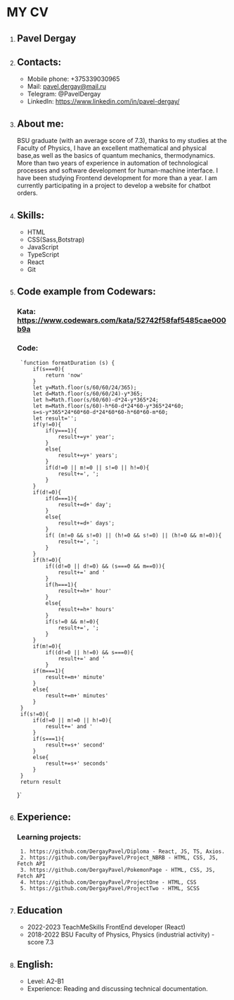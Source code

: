 # MY CV

1. ## Pavel Dergay

2. ## Contacts:
    * Mobile phone: +375339030965
    * Mail: pavel.dergay@mail.ru
    * Telegram: @PavelDergay
    * LinkedIn: https://www.linkedin.com/in/pavel-dergay/

3. ## About me: 
    BSU graduate (with an average score of 7.3), thanks to my studies at the Faculty of Physics, I have an excellent mathematical and physical base,as well as the basics of quantum mechanics, thermodynamics. More than two years of experience in automation of technological processes and software development for human-machine interface. I have been studying Frontend development for more than a year. I am currently participating in a project to develop a website for chatbot orders.

4. ## Skills:
    * HTML
    * CSS(Sass,Botstrap)
    * JavaScript
    * TypeScript
    * React
    * Git

5. ## Сode example from Сodewars:
    ### Kata: https://www.codewars.com/kata/52742f58faf5485cae000b9a
    ### Code:
        `function formatDuration (s) {
            if(s===0){
                return 'now'
            }
            let y=Math.floor(s/60/60/24/365);  
            let d=Math.floor(s/60/60/24)-y*365;  
            let h=Math.floor(s/60/60)-d*24-y*365*24;
            let m=Math.floor(s/60)-h*60-d*24*60-y*365*24*60;
            s=s-y*365*24*60*60-d*24*60*60-h*60*60-m*60;
            let result='';
            if(y!=0){
                if(y===1){
                    result+=y+' year';
                }
                else{
                    result+=y+' years';
                }
                if(d!=0 || m!=0 || s!=0 || h!=0){
                    result+=', ';
                }
            }
            if(d!=0){
                if(d===1){
                    result+=d+' day';
                }
                else{
                    result+=d+' days';
                }
                if( (m!=0 && s!=0) || (h!=0 && s!=0) || (h!=0 && m!=0)){
                    result+=', ';
                }
            }
            if(h!=0){
                if((d!=0 || d!=0) && (s===0 && m==0)){
                    result+=' and '
                }
                if(h===1){
                    result+=h+' hour'
                }
                else{
                    result+=h+' hours'
                }
                if(s!=0 && m!=0){
                    result+=', ';
                }
            }
            if(m!=0){
                if((d!=0 || h!=0) && s===0){
                    result+=' and '
                }
            if(m===1){
                result+=m+' minute'
            }
            else{
                result+=m+' minutes'
            }
        }
        if(s!=0){
            if(d!=0 || m!=0 || h!=0){
                result+=' and '
            }
            if(s===1){
                result+=s+' second'
            }
            else{
                result+=s+' seconds'
            }
        }
        return result
    }`

6. ## Experience:
    ### Learning projects:
        1. https://github.com/DergayPavel/Diploma - React, JS, TS, Axios.
        2. https://github.com/DergayPavel/Project_NBRB - HTML, CSS, JS, Fetch API 
        3. https://github.com/DergayPavel/PokemonPage - HTML, CSS, JS, Fetch API 
        4. https://github.com/DergayPavel/ProjectOne - HTML, CSS
        5. https://github.com/DergayPavel/ProjectTwo - HTML, SCSS

7. ## Education
    * 2022-2023 TeachMeSkills FrontEnd developer (React)
    * 2018-2022 BSU Faculty of Physics, Physics (industrial activity) - score 7.3

8. ## English:
    * Level: A2-B1
    * Experience: Reading and discussing technical documentation.